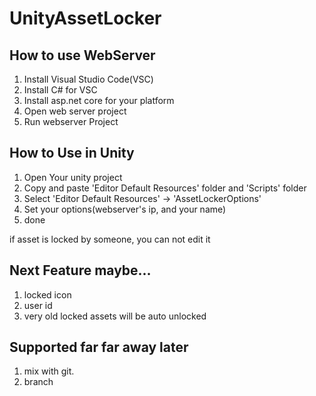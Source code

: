 # UnityAssetLocker

## How to use WebServer
1. Install Visual Studio Code(VSC)
2. Install C# for VSC
3. Install asp.net core for your platform
4. Open web server project
5. Run webserver Project

## How to Use in Unity
1. Open Your unity project
2. Copy and paste 'Editor Default Resources' folder and 'Scripts' folder
3. Select 'Editor Default Resources' -> 'AssetLockerOptions'
4. Set your options(webserver's ip, and your name)
5. done

if asset is locked by someone, you can not edit it

## Next Feature maybe...
1. locked icon
2. user id
3. very old locked assets will be auto unlocked

## Supported far far away later
1. mix with git.
2. branch
